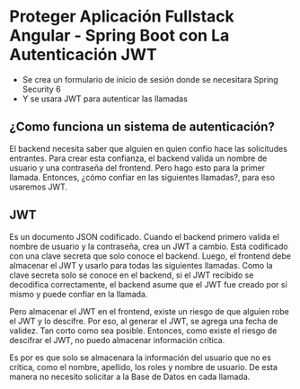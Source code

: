 # Proteger Aplicación Fullstack Angular - Spring Boot con La Autenticación JWT

- Se crea un formulario de inicio de sesión donde se necesitara Spring Security 6
- Y se usara JWT para autenticar las llamadas

## ¿Como funciona un sistema de autenticación?

El backend necesita saber que alguien en quien confio hace las solicitudes entrantes.
Para crear esta confianza, el backend valida un nombre de usuario y una contraseña del frontend.
Pero hago esto para la primer llamada. Entonces, ¿cómo confiar en las siguientes llamadas?, para eso usaremos JWT.

## JWT
Es un documento JSON codificado. Cuando el backend primero valida el nombre de usuario y la contraseña, crea un JWT a cambio.
Está codificado con una clave secreta que solo conoce el backend.
Luego, el frontend debe almacenar el JWT y usarlo para todas las siguientes llamadas.
Como la clave secreta solo se conoce en el backend, si el JWT recibido se decodifica correctamente, el backend asume que el JWT fue creado por sí mismo y puede confiar en la llamada.

Pero almacenar el JWT en el frontend, existe un riesgo de que alguien robe el JWT y lo descifre. Por eso, al generar el JWT, se agrega una fecha de validez. Tan corto como sea posible. Entonces, como existe el riesgo de descifrar el JWT, no puedo almacenar información crítica.

Es por es que solo se almacenara la información del usuario que no es crítica, como el nombre, apellido, los roles y nombre de usuario. De esta manera no necesito solicitar a la Base de Datos en cada llamada.
